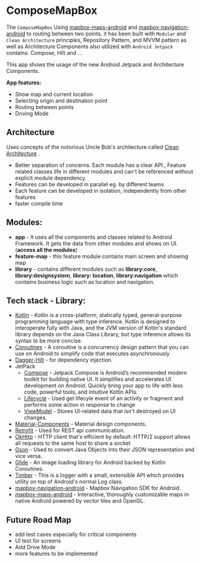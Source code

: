 # ComposeMapBox

The `ComposeMapBox` Using
[mapbox-maps-android](https://github.com/mapbox/mapbox-maps-android) and
[mapbox-navigation-android](https://github.com/mapbox/mapbox-navigation-android)
to routing between two points. it
has been built with `Modular` and `Clean Architecture` principles, Repository Pattern, and MVVM
pattern as well as Architecture Components also
utilized with `Android Jetpack` contains: Compose, Hilt and ...

This app shows the usage of the new Android Jetpack and Architecture Components.

**App features:**

- Show map and current location
- Selecting origin and destination point
- Routing between points
- Driving Mode

## Architecture

Uses concepts of the notorious Uncle Bob's architecture
called [Clean Architecture](https://blog.cleancoder.com/uncle-bob/2012/08/13/the-clean-architecture.html)
.

* Better separation of concerns. Each module has a clear API., Feature related classes life in
  different modules and can't be referenced without explicit module dependency.
* Features can be developed in parallel eg. by different teams
* Each feature can be developed in isolation, independently from other features
* faster compile time

## Modules:

* **app** - It uses all the components and classes related to Android Framework. It gets the data
  from other modules and shows on UI. (**access all the modules**)
* **feature-map** - this feature module contains main screen and showing map
* **library** - contains different modules such as **library:core**, **library:designsystem**, **library:
  location**, **library:navigation**
  which contains business logic such as location and navigation.

## Tech stack - Library:

- [Kotlin](https://kotlinlang.org/) - Kotlin is a cross-platform, statically typed, general-purpose
  programming language with type inference. Kotlin is designed to interoperate fully with Java, and
  the JVM version of Kotlin's standard library depends on the Java Class Library, but type inference
  allows its syntax to be more concise.
- [Coroutines](https://github.com/Kotlin/kotlinx.coroutines) - A coroutine is a concurrency design
  pattern that you can use on Android to simplify code that executes asynchronously
- [Dagger-Hilt](https://developer.android.com/training/dependency-injection/hilt-android) - for
  dependency injection.
- JetPack
    - [Compose]("https://developer.android.com/jetpack/compose") - Jetpack Compose is Android’s
      recommended modern toolkit for building native UI. It simplifies and accelerates UI
      development on Android. Quickly bring your app to life with less code, powerful tools, and
      intuitive Kotlin APIs.
    - [Lifecycle](https://developer.android.com/jetpack/androidx/releases/lifecycle) - Used get
      lifecyle event of an activity or fragment and performs some action in response to change
    - [ViewModel](https://developer.android.com/topic/libraries/architecture/viewmodel) - Stores
      UI-related data that isn't destroyed on UI changes.
- [Material-Components](https://github.com/material-components/material-components-android) -
  Material design components.
- [Retrofit](https://github.com/square/retrofit) - Used for REST api communication.
- [OkHttp](http://square.github.io/okhttp/) - HTTP client that's efficient by default: HTTP/2
  support allows all requests to the same host to share a socket
- [Gson](https://github.com/google/gson) - Used to convert Java Objects into their JSON
  representation and vice versa.
- [Glide](https://github.com/bumptech/glide) - An image loading library for Android backed by Kotlin
  Coroutines.
- [Timber]("https://github.com/JakeWharton/timber") - This is a logger with a small, extensible API
  which provides utility on top of Android's normal Log class.
- [mapbox-navigation-android]("https://github.com/mapbox/mapbox-navigation-android") - Mapbox Navigation SDK for Android.
- [mapbox-maps-android]("https://github.com/mapbox/mapbox-maps-android") - Interactive, thoroughly customizable maps in native Android powered by vector tiles and OpenGL.

## Future Road Map

- add test cases especially for critical components
- UI test for screens
- Add Drive Mode
- more features to be implemented
